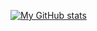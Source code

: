 [![My GitHub stats](https://github-readme-stats.vercel.app/api?username=HiImZsofi&show_icons=true&theme=tokyonight)](https://github.com/anuraghazra/github-readme-stats)
